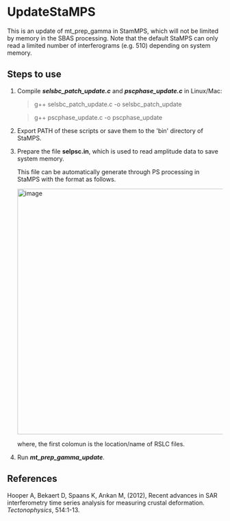 # UpdateStaMPS
This is an update of mt_prep_gamma in StamMPS, which will not be limited by memory in the SBAS processing.
Note that the default StaMPS can only read a limited number of interferograms (e.g. 510) depending on system memory.

## Steps to use
1) Compile ***selsbc_patch_update.c*** and ***pscphase_update.c*** in Linux/Mac: 
   > g++ selsbc_patch_update.c -o selsbc_patch_update
   
   > g++ pscphase_update.c -o pscphase_update
2) Export PATH of these scripts or save them to the 'bin' directory of StaMPS.
3) Prepare the file **selpsc.in**, which is used to read amplitude data to save system memory.
   
   This file can be automatically generate through PS processing in StaMPS with the format as follows.
   
   <img width="573" alt="image" src="https://user-images.githubusercontent.com/114601224/201827065-77c5da5c-8e58-4b07-8167-55626e2ca744.png">
   
   where, the first colomun is the location/name of RSLC files.
4) Run ***mt_prep_gamma_update***.


## References

Hooper A, Bekaert D, Spaans K, Arıkan M, (2012), Recent advances in SAR interferometry time series analysis for measuring crustal deformation. *Tectonophysics*, 514:1-13.
